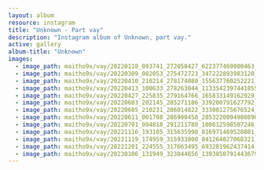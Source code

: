```yaml
---
layout: album
resource: instagram
title: "Unknown - Part vay"
description: "Instagram album of Unknown, part vay."
active: gallery
album-title: "Unknown"
images:
  - image_path: maitho9x/vay/20220118_093741_272058427_622377469000463_491538663819127580_n.jpg
  - image_path: maitho9x/vay/20220309_082053_275472723_347222893983120_4935267973482468646_n.jpg
  - image_path: maitho9x/vay/20220410_210214_278174080_155637760252221_6353581730911234948_n.jpg
  - image_path: maitho9x/vay/20220413_100633_278263044_1133542397441855_1677252371534597337_n.jpg
  - image_path: maitho9x/vay/20220427_225835_279164766_165833149162929_8851709506026416682_n.jpg
  - image_path: maitho9x/vay/20220603_202145_285271186_339200791627792_6959041037546072334_n.jpg
  - image_path: maitho9x/vay/20220605_210231_286014822_333081275676524_4286817515757836317_n.jpg
  - image_path: maitho9x/vay/20220611_001708_286900458_2853220094980890_6420946099947264671_n.jpg
  - image_path: maitho9x/vay/20220701_094818_291211780_108612598507246_1782600391457936838_n.jpg
  - image_path: maitho9x/vay/20221116_193105_315635990_816971469520801_3448242128577346128_n.jpg
  - image_path: maitho9x/vay/20221119_174959_315933800_841264827068321_2932611514012080732_n.jpg
  - image_path: maitho9x/vay/20221201_224555_317663495_693281962437414_7827616461137713508_n.jpg
  - image_path: maitho9x/vay/20230106_131949_323844656_1393850791443679_4262624942195510040_n.jpg
---
```

